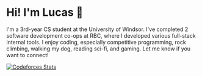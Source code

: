 # Hi! I'm Lucas 👋

I'm a 3rd-year CS student at the University of Windsor. I've completed 2 software development co-ops at RBC, where I developed various full-stack internal tools. I enjoy coding, especially competitive programming, rock climbing, walking my dog, reading sci-fi, and gaming. Let me know if you want to connect!

[![Codeforces Stats](https://codeforces-readme-stats.vercel.app/api/card?username=lucasomee006)](https://codeforces.com/profile/lucasomee006)
